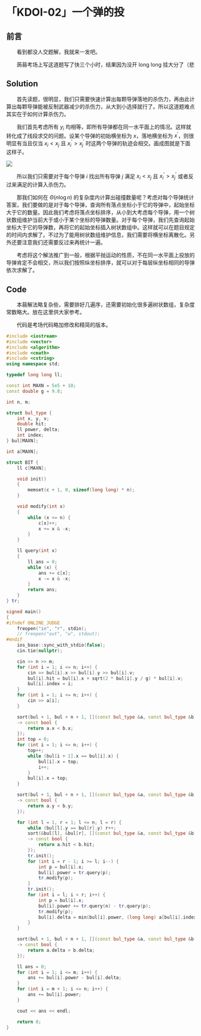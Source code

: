 # 「KDOI-02」一个弹的投

## 前言

&emsp;&emsp;看到都没人交题解，我就来一发吧。

&emsp;&emsp;蒟蒻考场上写这道题写了快三个小时，结果因为没开 long long 挂大分了（悲

## Solution

&emsp;&emsp;首先读题，很明显，我们只需要快速计算出每颗导弹落地的杀伤力，再由此计算出每颗导弹能被反制武器减少的杀伤力，从大到小选择就行了。所以这道题难点其实在于如何计算杀伤力。

&emsp;&emsp;我们首先考虑所有 $y_i$ 均相等，即所有导弹都在同一水平面上的情况。这样就转化成了线段求交的问题。设某个导弹的初始横坐标为 $x$，落地横坐标为 $x^{\prime}$，则很明显有当且仅当 $x_i < x_j$ 且 $x^{\prime}_i > x^{\prime}_j$ 时这两个导弹的轨迹会相交。画成图就是下面这样子。

![](https://cdn.luogu.com.cn/upload/image_hosting/wra6mj03.png)

&emsp;&emsp;所以我们只需要对于每个导弹 $i$ 找出所有导弹 $j$ 满足 $x_i < x_j$ 且 $x^{\prime}_i > x^{\prime}_j$ 或者反过来满足的计算入杀伤力。

&emsp;&emsp;那我们如何在 $\Theta(n \log n)$ 的复杂度内计算出碰撞数量呢？考虑对每个导弹统计答案，我们要做的是对于每个导弹，查询所有落点坐标小于它的导弹中，起始坐标大于它的数量。因此我们考虑将落点坐标排序，从小到大考虑每个导弹，用一个树状数组维护当前大于或小于某个坐标的导弹数量。对于每个导弹，我们先查询起始坐标大于它的导弹数，再将它的起始坐标插入树状数组中。这样就可以在题目规定的时间内求解了。不过为了能用树状数组维护信息，我们需要将横坐标离散化。另外还要注意我们还需要反过来再统计一遍。

&emsp;&emsp;考虑将这个解法推广到一般，根据平抛运动的性质，不在同一水平面上投放的导弹肯定不会相交，所以我们按照纵坐标排序，就可以对于每层纵坐标相同的导弹依次求解了。

## Code

&emsp;&emsp;本蒻解法略复杂些，需要排好几遍序，还需要初始化很多遍树状数组，复杂度常数略大。放在这里供大家参考。

&emsp;&emsp;代码是考场代码略加修改和精简的版本。

```cpp
#include <iostream>
#include <vector>
#include <algorithm>
#include <cmath>
#include <cstring>
using namespace std;

typedef long long ll;

const int MAXN = 5e5 + 10;
const double g = 9.8;

int n, m;

struct bul_type {
    int x, y, v;
    double hit;
    ll power, delta;
    int index;
} bul[MAXN];

int a[MAXN];

struct BIT {
    ll c[MAXN];

    void init()
    {
        memset(c + 1, 0, sizeof(long long) * n);
    }

    void modify(int x)
    {
        while (x <= n) {
            c[x]++;
            x += x & -x;
        }
    }

    ll query(int x)
    {
        ll ans = 0;
        while (x) {
            ans += c[x];
            x -= x & -x;
        }
        return ans;
    }
} tr;

signed main()
{
#ifndef ONLINE_JUDGE
    freopen("in", "r", stdin);
    // freopen("out", "w", stdout);
#endif
    ios_base::sync_with_stdio(false);
    cin.tie(nullptr);

    cin >> n >> m;
    for (int i = 1; i <= n; i++) {
        cin >> bul[i].x >> bul[i].y >> bul[i].v;
        bul[i].hit = bul[i].x + sqrt(2 * bul[i].y / g) * bul[i].v;
        bul[i].index = i;
    }
    for (int i = 1; i <= n; i++) {
        cin >> a[i];
    }

    sort(bul + 1, bul + n + 1, [](const bul_type &a, const bul_type &b)
    -> const bool {
        return a.x < b.x;
    });
    int top = 0;
    for (int i = 1; i <= n; i++) {
        top++;
        while (bul[i + 1].x == bul[i].x) {
            bul[i].x = top;
            i++;
        }
        bul[i].x = top;
    }

    sort(bul + 1, bul + n + 1, [](const bul_type &a, const bul_type &b)
    -> const bool {
        return a.y < b.y;
    });

    for (int l = 1, r = 1; l <= n; l = r) {
        while (bul[l].y == bul[r].y) r++;
        sort(&bul[l], &bul[r], [](const bul_type &a, const bul_type &b)
        -> const bool {
            return a.hit < b.hit;
        });
        tr.init();
        for (int i = r - 1; i >= l; i--) {
            int p = bul[i].x;
            bul[i].power = tr.query(p);
            tr.modify(p);
        }
        tr.init();
        for (int i = l; i < r; i++) {
            int p = bul[i].x;
            bul[i].power += tr.query(n) - tr.query(p);
            tr.modify(p);
            bul[i].delta = min(bul[i].power, (long long) a[bul[i].index]);
        }
    }

    sort(bul + 1, bul + n + 1, [](const bul_type &a, const bul_type &b)
    -> const bool {
        return a.delta > b.delta;
    });

    ll ans = 0;
    for (int i = 1; i <= m; i++) {
        ans += bul[i].power - bul[i].delta;
    }
    for (int i = m + 1; i <= n; i++) {
        ans += bul[i].power;
    }

    cout << ans << endl;

    return 0;
}
```